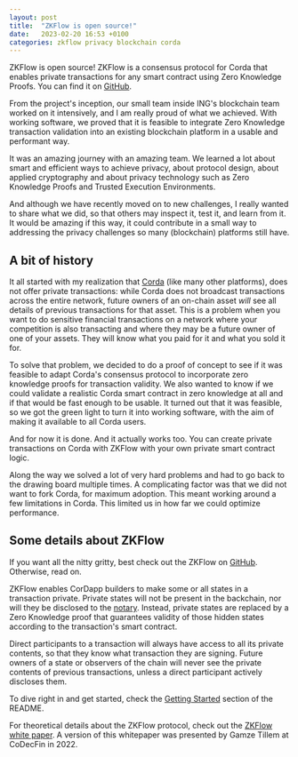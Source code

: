 ```yaml
---
layout: post
title:  "ZKFlow is open source!"
date:   2023-02-20 16:53 +0100
categories: zkflow privacy blockchain corda
---
```


ZKFlow is open source! ZKFlow is a consensus protocol for Corda that enables private transactions for any smart contract using Zero Knowledge Proofs. You can find it on [GitHub](https://github.com/ing-bank/zkflow).

From the project's inception, our small team inside ING's blockchain team worked on it intensively, and I am really proud of what we achieved. With working software, we proved that it is feasible to integrate Zero Knowledge transaction validation into an existing blockchain platform in a usable and performant way.

It was an amazing journey with an amazing team. We learned a lot about smart and efficient ways to achieve privacy, about protocol design, about applied cryptography and about privacy technology such as Zero Knowledge Proofs and Trusted Execution Environments.

And although we have recently moved on to new challenges, I really wanted to share what we did, so that others may inspect it, test it, and learn from it. It would be amazing if this way, it could contribute in a small way to addressing the privacy challenges so many (blockchain) platforms still have.


## A bit of history
It all started with my realization that [Corda](https://docs.r3.com/en/platform/corda/4.10/community/key-concepts.html) (like many other platforms), does not offer private transactions: while Corda does not broadcast transactions across the entire network, future owners of an on-chain asset *will* see all details of previous transactions for that asset. This is a problem when you want to do sensitive financial transactions on a network where your competition is also transacting and where they may be a future owner of one of your assets. They will know what you paid for it and what you sold it for. 

To solve that problem, we decided to do a proof of concept to see if it was feasible to adapt Corda's consensus protocol to incorporate zero knowledge proofs for transaction validity. We also wanted to know if we could validate a realistic Corda smart contract in zero knowledge at all and if that would be fast enough to be usable. It turned out that it was feasible, so we got the green light to turn it into working software, with the aim of making it available to all Corda users. 

And for now it is done. And it actually works too. You can create private transactions on Corda with ZKFlow with your own private smart contract logic.

Along the way we solved a lot of very hard problems and had to go back to the drawing board multiple times. A complicating factor was that we did not want to fork Corda, for maximum adoption. This meant working around a few limitations in Corda. This limited us in how far we could optimize performance. 

## Some details about ZKFlow
If you want all the nitty gritty, best check out the ZKFlow on [GitHub](https://github.com/ing-bank/zkflow). Otherwise, read on.

ZKFlow enables CorDapp builders to make some or all states in a transaction private. Private states will not be present in the backchain, nor will they be disclosed to the [notary](https://docs.r3.com/en/platform/corda/4.10/community/key-concepts-notaries.html). Instead, private states are replaced by a Zero Knowledge proof that guarantees validity of those hidden states according to the transaction's smart contract.

Direct participants to a transaction will always have access to all its private contents, so that they know what transaction they are signing. Future owners of a state or observers of the chain will never see the private contents of previous transactions, unless a direct participant actively discloses them.

To dive right in and get started, check the [Getting Started](https://github.com/ing-bank/zkflow#getting-started) section of the README.

For theoretical details about the ZKFlow protocol, check out the [ZKFlow white paper](https://github.com/ing-bank/zkflow/blob/master/docs/ZKFlow_whitepaper.pdf). A version of this whitepaper was presented by Gamze Tillem at CoDecFin in 2022. 

